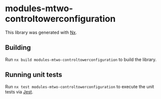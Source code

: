 # modules-mtwo-controltowerconfiguration

This library was generated with [Nx](https://nx.dev).

## Building

Run `nx build modules-mtwo-controltowerconfiguration` to build the library.

## Running unit tests

Run `nx test modules-mtwo-controltowerconfiguration` to execute the unit tests via [Jest](https://jestjs.io).
